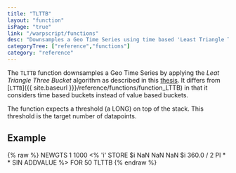 ```yaml
---
title: "TLTTB"
layout: "function"
isPage: "true"
link: "/warpscript/functions"
desc: "Downsamples a Geo Time Series using time based 'Least Triangle Three Bucket'"
categoryTree: ["reference","functions"]
category: "reference"
---
```

 

The `TLTTB` function downsamples a Geo Time Series by applying the *Leat Triangle Three Bucket* algorithm as described in this [thesis](http://skemman.is/stream/get/1946/15343/37285/3/SS_MSthesis.pdf). It differs from [`LTTB`]({{ site.baseurl }}}/reference/functions/function_LTTB) in that it considers time based buckets instead of value based buckets.

The function expects a threshold (a LONG) on top of the stack. This threshold is the target number of datapoints.

## Example ##

{% raw %}
<warp10-warpscript-widget backend="{{backend}}"  exec-endpoint="{{execEndpoint}}">
NEWGTS
1 1000
<%
  'i' STORE $i NaN NaN NaN $i 360.0 / 2 PI * * SIN ADDVALUE
%>
FOR
50 TLTTB
</warp10-warpscript-widget>
{% endraw %}        

